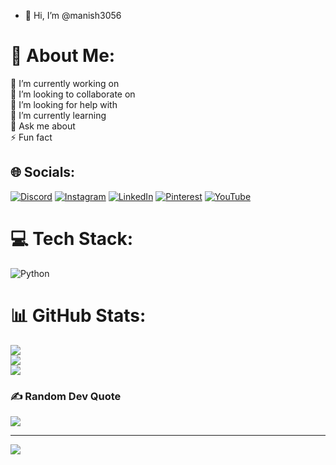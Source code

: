 - 👋 Hi, I’m @manish3056
# 💫 About Me:
🔭 I’m currently working on<br>👯 I’m looking to collaborate on<br>🤝 I’m looking for help with<br>🌱 I’m currently learning<br>💬 Ask me about<br>⚡ Fun fact


## 🌐 Socials:
[![Discord](https://img.shields.io/badge/Discord-%237289DA.svg?logo=discord&logoColor=white)](https://discord.gg/https://discord.gg/bSuvUH7Q) [![Instagram](https://img.shields.io/badge/Instagram-%23E4405F.svg?logo=Instagram&logoColor=white)](https://instagram.com/manish_mudhiraj_1314) [![LinkedIn](https://img.shields.io/badge/LinkedIn-%230077B5.svg?logo=linkedin&logoColor=white)](https://linkedin.com/in/manish-mudhiraj-4b6909249) [![Pinterest](https://img.shields.io/badge/Pinterest-%23E60023.svg?logo=Pinterest&logoColor=white)](https://pinterest.com/xmen191903) [![YouTube](https://img.shields.io/badge/YouTube-%23FF0000.svg?logo=YouTube&logoColor=white)](https://youtube.com/@@manishmudhiraj8167) 

# 💻 Tech Stack:
![Python](https://img.shields.io/badge/python-3670A0?style=for-the-badge&logo=python&logoColor=ffdd54)
# 📊 GitHub Stats:
![](https://github-readme-stats.vercel.app/api?username=manish3056&theme=dark&hide_border=false&include_all_commits=false&count_private=false)<br/>
![](https://github-readme-streak-stats.herokuapp.com/?user=manish3056&theme=dark&hide_border=false)<br/>
![](https://github-readme-stats.vercel.app/api/top-langs/?username=manish3056&theme=dark&hide_border=false&include_all_commits=false&count_private=false&layout=compact)

### ✍️ Random Dev Quote
![](https://quotes-github-readme.vercel.app/api?type=horizontal&theme=radical)

---
[![](https://visitcount.itsvg.in/api?id=manish3056&icon=0&color=0)](https://visitcount.itsvg.in)

<!-- Proudly created with GPRM ( https://gprm.itsvg.in ) -->

<!---
manish3056/manish3056 is a ✨ special ✨ repository because its `README.md` (this file) appears on your GitHub profile.
You can click the Preview link to take a look at your changes.
--->
